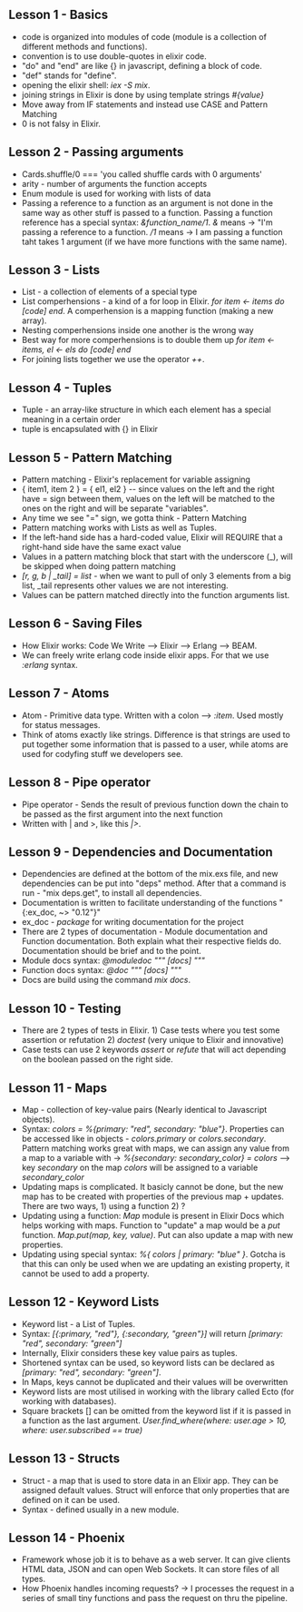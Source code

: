 ## Lesson 1 - Basics

* code is organized into modules of code (module is a collection of different methods and functions).
* convention is to use double-quotes in elixir code.
* "do" and "end" are like {} in javascript, defining a block of code.
* "def" stands for "define".
* opening the elixir shell: *iex -S mix*.
* joining strings in Elixir is done by using template strings *#{value}*
* Move away from IF statements and instead use CASE and Pattern Matching
* 0 is not falsy in Elixir.

## Lesson 2 - Passing arguments

* Cards.shuffle/0 === 'you called shuffle cards with 0 arguments'
* arity - number of arguments the function accepts
* Enum module is used for working with lists of data
* Passing a reference to a function as an argument is not done in the same way as other stuff is passed to a function. Passing a function reference has a special syntax: *&function_name/1*. *&* means -> "I'm passing a reference to a function. */1* means -> I am passing a function taht takes 1 argument (if we have more functions with the same name).

## Lesson 3 - Lists

* List - a collection of elements of a special type
* List comperhensions - a kind of a for loop in Elixir. *for item <- items do [code] end*. A comperhension is a mapping function (making a new array).
* Nesting comperhensions inside one another is the wrong way
* Best way for more comperhensions is to double them up *for item <- items, el <- els do [code] end*
* For joining lists together we use the operator *++*.

## Lesson 4 - Tuples

* Tuple - an array-like structure in which each element has a special meaning in a certain order
* tuple is encapsulated with {} in Elixir

## Lesson 5 - Pattern Matching

* Pattern matching - Elixir's replacement for variable assigning
* { item1, item 2 } = { el1, el2 } -- since values on the left and the right have = sign between them, values on the left will be matched to the ones on the right and will be separate "variables".
* Any time we see "=" sign, we gotta think - Pattern Matching
* Pattern matching works with Lists as well as Tuples.
* If the left-hand side has a hard-coded value, Elixir will REQUIRE that a right-hand side have the same exact value
* Values in a pattern matching block that start with the underscore (_), will be skipped when doing pattern matching
* *[r, g, b | _tail] = list* - when we want to pull of only 3 elements from a big list, _tail represents other values we are not interesting.
* Values can be pattern matched directly into the function arguments list.

## Lesson 6 - Saving Files

* How Elixir works: Code We Write --> Elixir --> Erlang --> BEAM.
* We can freely write erlang code inside elixir apps. For that we use *:erlang* syntax.

## Lesson 7 - Atoms

* Atom - Primitive data type. Written with a colon --> *:item*. Used mostly for status messages.
* Think of atoms exactly like strings. Difference is that strings are used to put together some information that is passed to a user, while atoms are used for codyfing stuff we developers see.

## Lesson 8 - Pipe operator

* Pipe operator - Sends the result of previous function down the chain to be passed as the first argument into the next function
* Written with | and >, like this *|>*.

## Lesson 9 - Dependencies and Documentation

* Dependencies are defined at the bottom of the mix.exs file, and new dependencies can be put into "deps" method. After that a command is run - "mix deps.get", to install all dependencies.
* Documentation is written to facilitate understanding of the functions "{:ex_doc, ~> "0.12"}"
* ex_doc - *package* for writing documentation for the project
* There are 2 types of documentation - Module documentation and Function documentation. Both explain what their respective fields do. Documentation should be brief and to the point.
* Module docs syntax: *@moduledoc """ [docs] """*
* Function docs syntax: *@doc """ [docs] """*
* Docs are build using the command *mix docs*.

## Lesson 10 - Testing

* There are 2 types of tests in Elixir. 1) Case tests where you test some assertion or refutation 2) *doctest* (very unique to Elixir and innovative)
* Case tests can use 2 keywords *assert* or *refute* that will act depending on the boolean passed on the right side.

## Lesson 11 - Maps

* Map - collection of key-value pairs (Nearly identical to Javascript objects).
* Syntax: *colors = %{primary: "red", secondary: "blue"}*. Properties can be accessed like in objects - *colors.primary* or *colors.secondary*. Pattern matching works great with maps, we can assign any value from a map to a variable with -> *%{secondary: secondary_color} = colors* --> key *secondary* on the map *colors* will be assigned to a variable *secondary_color*
* Updating maps is complicated. It basicly cannot be done, but the new map has to be created with properties of the previous map + updates. There are two ways, 1) using a function 2) ?
* Updating using a function: *Map* module is present in Elixir Docs which helps working with maps. Function to "update" a map would be a *put* function. *Map.put(map, key, value)*. Put can also update a map with new properties.
* Updating using special syntax: *%{ colors | primary: "blue" }*. Gotcha is that this can only be used when we are updating an existing property, it cannot be used to add a property.

## Lesson 12 - Keyword Lists

* Keyword list - a List of Tuples.
* Syntax: *[{:primary, "red"}, {:secondary, "green"}]* will return *[primary: "red", secondary: "green"]*
* Internally, Elixir considers these key value pairs as tuples.
* Shortened syntax can be used, so keyword lists can be declared as *[primary: "red", secondary: "green"]*.
* In Maps, keys cannot be duplicated and their values will be overwritten
* Keyword lists are most utilised in working with the library called Ecto (for working with databases).
* Square brackets [] can be omitted from the keyword list if it is passed in a function as the last argument. *User.find_where(where: user.age > 10, where: user.subscribed == true)*

## Lesson 13 - Structs

* Struct - a map that is used to store data in an Elixir app. They can be assigned default values. Struct will enforce that only properties that are defined on it can be used.
* Syntax - defined usually in a new module.

## Lesson 14 - Phoenix

* Framework whose job it is to behave as a web server. It can give clients HTML data, JSON and can open Web Sockets. It can store files of all types.
* How Phoenix handles incoming requests? -> I processes the request in a series of small tiny functions and pass the request on thru the pipeline.


